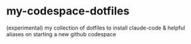# my-codespace-dotfiles
(experimental) my collection of dotfiles to install claude-code &amp; helpful aliases on starting a new github codespace
